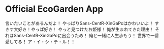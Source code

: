 # Official EcoGarden App

言いたいことがあるんだよ！
やっぱりSans-CentR-XinGaPoはかわいいよ！
すきす大好き！やっぱ好き！
やっと見つけたお姫様！
俺が生まれてきた理由！
それはSans-CentR-XinGaPoに出会うため！
俺と一緒に人生歩もう！
世界で一番愛してる！
ア・イ・シ・テ・ル！！
